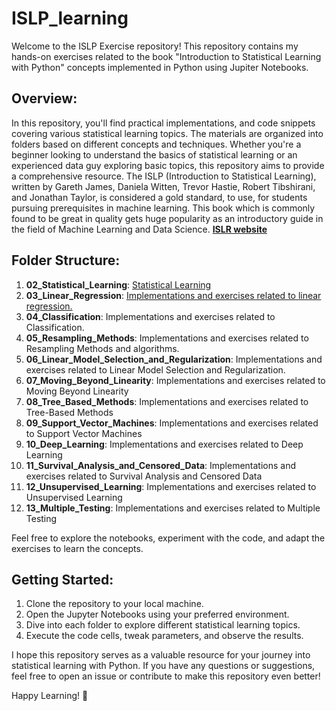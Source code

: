 # ISLP_learning
Welcome to the ISLP Exercise repository! This repository contains my hands-on exercises related to the book "Introduction to Statistical Learning with Python"  concepts implemented in Python using Jupiter Notebooks.

## Overview:
In this repository, you'll find practical implementations, and code snippets covering various statistical learning topics. The materials are organized into folders based on different concepts and techniques. Whether you're a beginner looking to understand the basics of statistical learning or an experienced data guy exploring basic topics, this repository aims to provide a comprehensive resource.
The ISLP (Introduction to Statistical Learning), written by Gareth James, Daniela Witten, Trevor Hastie, Robert Tibshirani, and Jonathan Taylor, is considered a gold standard, to use, for students pursuing prerequisites in machine learning. This book which is commonly found to be great in quality gets huge popularity as an introductory guide in the field of Machine Learning and Data Science. <a href="https://www.statlearning.com/"><b>ISLR website</b></a>

## Folder Structure:
1. **02_Statistical_Learning**: [Statistical Learning](https://github.com/anirudh6415/ISLP_learning/tree/main/Exercises/02_Statistical_Learning)
2. **03_Linear_Regression**: [Implementations and exercises related to linear regression.](https://github.com/anirudh6415/ISLP_learning/tree/main/Exercises/03_Linear_Regression)
3. **04_Classification**: Implementations and exercises related to Classification.
4. **05_Resampling_Methods**: Implementations and exercises related to Resampling Methods and algorithms.
5. **06_Linear_Model_Selection_and_Regularization**: Implementations and exercises related to Linear Model Selection and Regularization.
6. **07_Moving_Beyond_Linearity**: Implementations and exercises related to Moving Beyond Linearity
7. **08_Tree_Based_Methods**: Implementations and exercises related to Tree-Based Methods
8. **09_Support_Vector_Machines**: Implementations and exercises related to Support Vector Machines
9. **10_Deep_Learning**: Implementations and exercises related to Deep Learning
10. **11_Survival_Analysis_and_Censored_Data**: Implementations and exercises related to Survival Analysis and Censored Data
11. **12_Unsupervised_Learning**:  Implementations and exercises related to Unsupervised Learning
12. **13_Multiple_Testing**: Implementations and exercises related to Multiple Testing

Feel free to explore the notebooks, experiment with the code, and adapt the exercises to learn the concepts. 

## Getting Started:
1. Clone the repository to your local machine.
2. Open the Jupyter Notebooks using your preferred environment.
3. Dive into each folder to explore different statistical learning topics.
4. Execute the code cells, tweak parameters, and observe the results.

I hope this repository serves as a valuable resource for your journey into statistical learning with Python. If you have any questions or suggestions, feel free to open an issue or contribute to make this repository even better!

Happy Learning! 🚀
